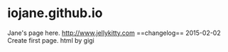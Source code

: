 # iojane.github.io
Jane's page here. 
http://www.jellykitty.com
==changelog==
2015-02-02
Create first page. html by gigi

